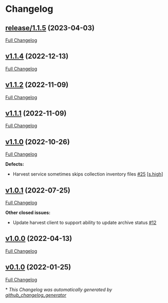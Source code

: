 # Changelog

## [release/1.1.5](https://github.com/NASA-PDS/registry-harvest-service/tree/release/1.1.5) (2023-04-03)

[Full Changelog](https://github.com/NASA-PDS/registry-harvest-service/compare/v1.1.4...release/1.1.5)

## [v1.1.4](https://github.com/NASA-PDS/registry-harvest-service/tree/v1.1.4) (2022-12-13)

[Full Changelog](https://github.com/NASA-PDS/registry-harvest-service/compare/v1.1.2...v1.1.4)

## [v1.1.2](https://github.com/NASA-PDS/registry-harvest-service/tree/v1.1.2) (2022-11-09)

[Full Changelog](https://github.com/NASA-PDS/registry-harvest-service/compare/v1.1.1...v1.1.2)

## [v1.1.1](https://github.com/NASA-PDS/registry-harvest-service/tree/v1.1.1) (2022-11-09)

[Full Changelog](https://github.com/NASA-PDS/registry-harvest-service/compare/v1.1.0...v1.1.1)

## [v1.1.0](https://github.com/NASA-PDS/registry-harvest-service/tree/v1.1.0) (2022-10-26)

[Full Changelog](https://github.com/NASA-PDS/registry-harvest-service/compare/v1.0.1...v1.1.0)

**Defects:**

- Harvest service sometimes skips collection inventory files [\#25](https://github.com/NASA-PDS/registry-harvest-service/issues/25) [[s.high](https://github.com/NASA-PDS/registry-harvest-service/labels/s.high)]

## [v1.0.1](https://github.com/NASA-PDS/registry-harvest-service/tree/v1.0.1) (2022-07-25)

[Full Changelog](https://github.com/NASA-PDS/registry-harvest-service/compare/v1.0.0...v1.0.1)

**Other closed issues:**

- Update harvest client to support ability to update archive status [\#12](https://github.com/NASA-PDS/registry-harvest-service/issues/12)

## [v1.0.0](https://github.com/NASA-PDS/registry-harvest-service/tree/v1.0.0) (2022-04-13)

[Full Changelog](https://github.com/NASA-PDS/registry-harvest-service/compare/v0.1.0...v1.0.0)

## [v0.1.0](https://github.com/NASA-PDS/registry-harvest-service/tree/v0.1.0) (2022-01-25)

[Full Changelog](https://github.com/NASA-PDS/registry-harvest-service/compare/abd845ff6ccdddc2730f4f0b10667e0c58cb7561...v0.1.0)



\* *This Changelog was automatically generated by [github_changelog_generator](https://github.com/github-changelog-generator/github-changelog-generator)*

